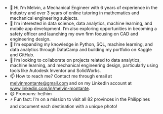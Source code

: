 - 👋 Hi,I'm Melvin, a Mechanical Engineer with 6 years of experience in the industry and over 3 years of online tutoring in mathematics and mechanical engineering subjects.
- 👀 I’m interested in data science, data analytics, machine learning, and mobile app development. I’m also exploring opportunities in becoming a safety officer and launching my own firm focusing on CAD and engineering design.
- 🌱 I’m expanding my knowledge in Python, SQL, machine learning, and data analytics through DataCamp and building my portfolio on Kaggle and GitHub.
- 💞️ I’m looking to collaborate on projects related to data analytics, machine learning, and mechanical engineering design, particularly using tools like Autodesk Inventor and SolidWorks.
- 📫 How to reach me? Contact me through email at melvinmontante@gmail.com and on my LinkedIn account at www.linkedin.com/in/melvin-montante.
- 😄 Pronouns: he/him
- ⚡ Fun fact: I’m on a mission to visit all 82 provinces in the Philippines and document each destination with a unique photo!

<!---
melvin-montante/melvin-montante is a ✨ special ✨ repository because its `README.md` (this file) appears on your GitHub profile.
You can click the Preview link to take a look at your changes.
--->

